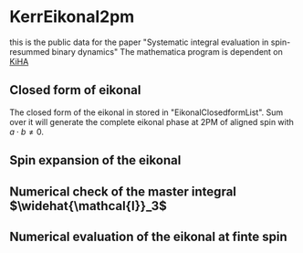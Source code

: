 # KerrEikonal2pm
this is the public data for the paper "Systematic integral evaluation in spin-resummed binary dynamics" The mathematica program is dependent on [KiHA](https://github.com/AmplitudeGravity/kinematicHopfAlgebra) 

## Closed form of eikonal
The closed form of the eikonal in stored in "EikonalClosedformList". Sum over it will generate the complete eikonal phase at 2PM of aligned spin with $a\cdot b\neq 0$.

## Spin expansion of the eikonal

## Numerical check of the master integral $\widehat{\mathcal{I}}_3$

## Numerical evaluation of the eikonal at finte spin



